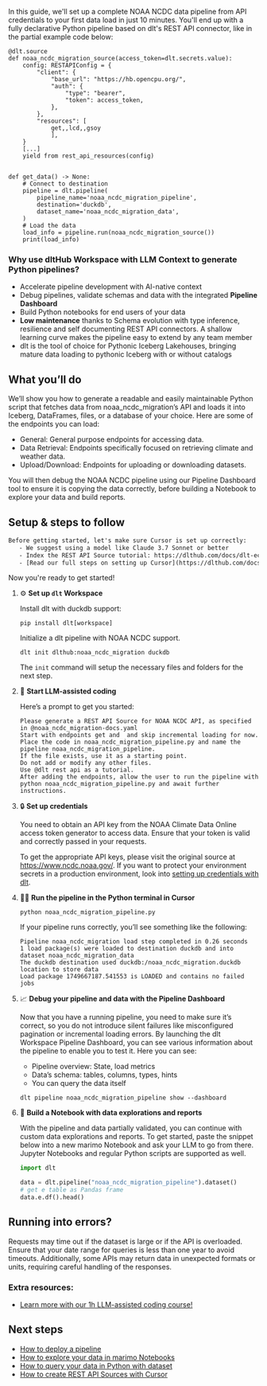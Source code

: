 In this guide, we'll set up a complete NOAA NCDC data pipeline from API credentials to your first data load in just 10 minutes. You'll end up with a fully declarative Python pipeline based on dlt's REST API connector, like in the partial example code below:

```python-outcome
@dlt.source
def noaa_ncdc_migration_source(access_token=dlt.secrets.value):
    config: RESTAPIConfig = {
        "client": {
            "base_url": "https://hb.opencpu.org/",
            "auth": {
                "type": "bearer",
                "token": access_token,
            },
        },
        "resources": [
            get,,lcd,,gsoy
            ],
    }
    [...]
    yield from rest_api_resources(config)


def get_data() -> None:
    # Connect to destination
    pipeline = dlt.pipeline(
        pipeline_name='noaa_ncdc_migration_pipeline',
        destination='duckdb',
        dataset_name='noaa_ncdc_migration_data', 
    )
    # Load the data
    load_info = pipeline.run(noaa_ncdc_migration_source())
    print(load_info) 
```

### Why use dltHub Workspace with LLM Context to generate Python pipelines?

- Accelerate pipeline development with AI-native context
- Debug pipelines, validate schemas and data with the integrated **Pipeline Dashboard**
- Build Python notebooks for end users of your data
- **Low maintenance** thanks to Schema evolution with type inference, resilience and self documenting REST API connectors. A shallow learning curve makes the pipeline easy to extend by any team member
- dlt is the tool of choice for Pythonic Iceberg Lakehouses, bringing mature data loading to pythonic Iceberg with or without catalogs

## What you’ll do

We’ll show you how to generate a readable and easily maintainable Python script that fetches data from noaa_ncdc_migration’s API and loads it into Iceberg, DataFrames, files, or a database of your choice. Here are some of the endpoints you can load:

- General: General purpose endpoints for accessing data.
- Data Retrieval: Endpoints specifically focused on retrieving climate and weather data.
- Upload/Download: Endpoints for uploading or downloading datasets.

You will then debug the NOAA NCDC pipeline using our Pipeline Dashboard tool to ensure it is copying the data correctly, before building a Notebook to explore your data and build reports.

## Setup & steps to follow

```default
Before getting started, let's make sure Cursor is set up correctly:
   - We suggest using a model like Claude 3.7 Sonnet or better
   - Index the REST API Source tutorial: https://dlthub.com/docs/dlt-ecosystem/verified-sources/rest_api/ and add it to context as **@dlt rest api**
   - [Read our full steps on setting up Cursor](https://dlthub.com/docs/dlt-ecosystem/llm-tooling/cursor-restapi#23-configuring-cursor-with-documentation)
```

Now you're ready to get started!

1. ⚙️ **Set up `dlt` Workspace**
    
    Install dlt with duckdb support:
    ```shell
    pip install dlt[workspace]
    ```

    Initialize a dlt pipeline with NOAA NCDC support.
    ```shell
    dlt init dlthub:noaa_ncdc_migration duckdb
    ```

    The `init` command will setup the necessary files and folders for the next step.
    
2. 🤠 **Start LLM-assisted coding**
    
    Here’s a prompt to get you started:
    
    ```prompt
    Please generate a REST API Source for NOAA NCDC API, as specified in @noaa_ncdc_migration-docs.yaml 
    Start with endpoints get and  and skip incremental loading for now. 
    Place the code in noaa_ncdc_migration_pipeline.py and name the pipeline noaa_ncdc_migration_pipeline. 
    If the file exists, use it as a starting point. 
    Do not add or modify any other files. 
    Use @dlt rest api as a tutorial. 
    After adding the endpoints, allow the user to run the pipeline with python noaa_ncdc_migration_pipeline.py and await further instructions.
    ```

    
3. 🔒 **Set up credentials** 
    
    You need to obtain an API key from the NOAA Climate Data Online access token generator to access data. Ensure that your token is valid and correctly passed in your requests.
    
    To get the appropriate API keys, please visit the original source at https://www.ncdc.noaa.gov/.
    If you want to protect your environment secrets in a production environment, look into [setting up credentials with dlt](https://dlthub.com/docs/walkthroughs/add_credentials).
    
4. 🏃‍♀️ **Run the pipeline in the Python terminal in Cursor**
    
    ```shell
    python noaa_ncdc_migration_pipeline.py
    ```
    
    If your pipeline runs correctly, you’ll see something like the following:
    
    ```shell
    Pipeline noaa_ncdc_migration load step completed in 0.26 seconds
    1 load package(s) were loaded to destination duckdb and into dataset noaa_ncdc_migration_data
    The duckdb destination used duckdb:/noaa_ncdc_migration.duckdb location to store data
    Load package 1749667187.541553 is LOADED and contains no failed jobs
    ```
    
5. 📈 **Debug your pipeline and data with the Pipeline Dashboard**

    Now that you have a running pipeline, you need to make sure it’s correct, so you do not introduce silent failures like misconfigured pagination or incremental loading errors. By launching the dlt Workspace Pipeline Dashboard, you can see various information about the pipeline to enable you to test it. Here you can see:
    - Pipeline overview: State, load metrics
    - Data’s schema: tables, columns, types, hints
    - You can query the data itself
    
    ```shell
    dlt pipeline noaa_ncdc_migration_pipeline show --dashboard
    ```
    
6. 🐍 **Build a Notebook with data explorations and reports**

    With the pipeline and data partially validated, you can continue with custom data explorations and reports. To get started, paste the snippet below into a new marimo Notebook and ask your LLM to go from there. Jupyter Notebooks and regular Python scripts are supported as well.

    
    ```python
    import dlt

   data = dlt.pipeline("noaa_ncdc_migration_pipeline").dataset()
   # get e table as Pandas frame
   data.e.df().head()
    ```

## Running into errors?

Requests may time out if the dataset is large or if the API is overloaded. Ensure that your date range for queries is less than one year to avoid timeouts. Additionally, some APIs may return data in unexpected formats or units, requiring careful handling of the responses.

### Extra resources:

- [Learn more with our 1h LLM-assisted coding course!](https://www.youtube.com/watch?v=GGid70rnJuM)

## Next steps

- [How to deploy a pipeline](https://dlthub.com/docs/walkthroughs/deploy-a-pipeline)
- [How to explore your data in marimo Notebooks](https://dlthub.com/docs/general-usage/dataset-access/marimo)
- [How to query your data in Python with dataset](https://dlthub.com/docs/general-usage/dataset-access/dataset)
- [How to create REST API Sources with Cursor](https://dlthub.com/docs/dlt-ecosystem/llm-tooling/cursor-restapi)
